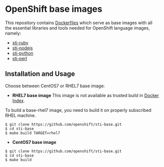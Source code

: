 OpenShift base images
========================================
This repository contains [Dockerfiles](https://github.com/openshift/sti-base)
which serve as base images with all the essential libraries and tools needed
for OpenShift language images, namely:
* [sti-ruby](https://github.com/openshift/sti-ruby)
* [sti-nodejs](https://github.com/openshift/sti-nodejs)
* [sti-python](https://github.com/openshift/sti-python)
* [sti-perl](https://github.com/openshift/sti-perl)

Installation and Usage
------------------------
Choose between CentOS7 or RHEL7 base image:
*  **RHEL7 base image**
This image is not available as trusted build in [Docker Index](https://index.docker.io).

To build a base-rhel7 image, you need to build it on properly subscribed RHEL machine.

```
$ git clone https://github.com/openshift/sti-base.git
$ cd sti-base
$ make build TARGET=rhel7
```

*  **CentOS7 base image**

```
$ git clone https://github.com/openshift/sti-base.git
$ cd sti-base
$ make build
```
